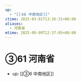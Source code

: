 ```yaml
---
up:
  - "[[③6 中南地区]]"
ctime: 2025-03-01T13:26:31+08:00
aliases:
  - 河南省
mtime: 2025-09-09T12:37:05+08:00
---
```


# ③61 河南省

- up: [[③6 中南地区]]
